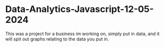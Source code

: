 # Data-Analytics-Javascript-12-05-2024
This was a project for a business im working on, simply put in data, and it will spit out graphs relating to the data you put in.
